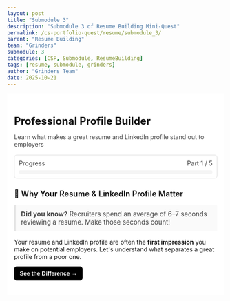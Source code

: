 ```yaml
---
layout: post
title: "Submodule 3"
description: "Submodule 3 of Resume Building Mini-Quest"
permalink: /cs-portfolio-quest/resume/submodule_3/
parent: "Resume Building"
team: "Grinders"
submodule: 3
categories: [CSP, Submodule, ResumeBuilding]
tags: [resume, submodule, grinders]
author: "Grinders Team"
date: 2025-10-21
---
```


<link href="https://cdn.jsdelivr.net/npm/tailwindcss@2.2.19/dist/tailwind.min.css" rel="stylesheet">

<style>
  /* Minimal, neutral style (inspired by Module 2) */
  :root {
    --main-text: #111;
    --muted: #444;
    --border: #ddd;
    --accent: #000;
    --bg: #fff;
  }

  /* Reset / container */
  .max-w-3xl { max-width: 860px; margin: 0 auto; padding: 16px; background: var(--bg); color: var(--main-text); font-family: -apple-system, BlinkMacSystemFont, "Segoe UI", Roboto, "Helvetica Neue", Arial; }
  h1 { font-size: 1.5rem; margin-bottom: 0.25rem; font-weight: 700; text-align: left; }
  p.lead { color: var(--muted); margin-bottom: 1rem; }

  /* Progress */
  .progress-wrapper { border: 1px solid var(--border); border-radius: 6px; padding: 10px; margin-bottom: 16px; }
  .progress-header { display:flex; justify-content:space-between; font-size: 0.9rem; color:var(--muted); }
  .progress-bar-bg { width:100%; background: #f5f5f5; height: 8px; border-radius: 6px; margin-top:8px; }
  .progress-bar-fill { height:8px; width:0%; background: var(--accent); border-radius:6px; transition: width 240ms ease; }

  /* Sections */
  section[data-step] { margin: 18px 0; }
  .hidden { display: none; }

  h2 { font-size: 1.125rem; margin-bottom: 8px; font-weight: 600; color: var(--main-text); }
  .muted-box { border-left: 4px solid #e5e5e5; background: #fafafa; padding: 12px; border-radius: 4px; color: var(--muted); font-size: 0.95rem; }

  /* Carousel */
  .carousel { position: relative; width: 100%; overflow: hidden; margin: 12px 0; border-radius: 6px; border:1px solid var(--border); }
  .carousel-inner { display:flex; transition: transform 400ms ease; width: 200%; }
  .carousel-item { min-width: 100%; padding: 12px; box-sizing: border-box; }
  .example-box { padding: 12px; border-radius: 6px; border: 1px solid var(--border); background: #fff; }
  .bullet-points { margin:0; padding-left:20px; }

  /* Drag/drop */
  .drop-zone { min-height: 160px; border: 2px dashed var(--border); border-radius: 6px; padding: 12px; box-sizing: border-box; display:flex; flex-direction:column; align-items:center; justify-content:center; background: #fff; }
  .drop-zone.drag-over { background: #f8fbff; border-color: #c9e0ff; transform: scale(1.01); }
  .items-pool { display:flex; flex-wrap:wrap; gap:8px; padding:12px; border:1px solid var(--border); border-radius:6px; min-height:80px; background:#fafafa; }
  .draggable-item { padding:8px 10px; border-radius:6px; border:1px solid #cfcfcf; background:#fff; cursor:grab; user-select:none; }
  .draggable-item.dragging { opacity:0.5; }

  .draggable-item.correct { border-color: #2e8b57; background:#f6fff6; }
  .draggable-item.incorrect { border-color: #b22222; background:#fff6f6; animation: shake 0.45s; }

  @keyframes shake {
    0% { transform: translateX(0); } 25% { transform: translateX(-6px); } 75% { transform: translateX(6px); } 100% { transform: translateX(0); }
  }

  /* Form / profile builder (simple) */
  form { margin-top: 8px; }
  label.block { display:block; font-weight:600; margin-bottom:6px; }
  .input, textarea, input[type="text"] { width:100%; padding:8px 10px; border:1px solid var(--border); border-radius:6px; box-sizing:border-box; font-size:0.95rem; }
  textarea { min-height:92px; resize:vertical; }
  .btn { display:inline-block; padding:8px 12px; border-radius:6px; text-decoration:none; border:1px solid #999; background:#fff; color:var(--accent); cursor:pointer; font-weight:600; }
  .btn.primary { background:#000; color:#fff; border-color:#000; }
  .btn.ghost { background:transparent; color:var(--accent); border-color:var(--border); }

  /* Experience entries */
  .entry { border-left:4px solid #e5e5e5; padding:12px; margin-bottom:12px; background:#fff; border-radius:4px; }
  .entry .small { color:var(--muted); font-size:0.9rem; margin-bottom:8px; }

  /* Linkedin-style preview simplified */
  .linkedin-preview { border:1px solid var(--border); border-radius:6px; overflow:hidden; background:#fff; }
  .linkedin-header { height:80px; background:#f3f3f3; position:relative; display:flex; align-items:center; padding-left:16px; }
  .linkedin-profile-pic { width:80px; height:80px; border-radius:50%; background:#fff; border:3px solid #fff; display:flex; align-items:center; justify-content:center; font-size:32px; margin-right:12px; }
  .linkedin-content { padding:16px; }
  .linkedin-name { font-size:1.25rem; font-weight:700; margin:0; }
  .linkedin-headline { color:var(--muted); margin:6px 0 12px 0; }

  /* Footer actions */
  .action-row { display:flex; gap:8px; margin-top:12px; }
  .center { text-align:center; }

  /* small responsive */
  @media (max-width:640px){
    .max-w-3xl { padding:12px; }
    .linkedin-header { height:70px; }
  }
</style>

<div class="max-w-3xl">
  <h1>Professional Profile Builder</h1>
  <p class="lead">Learn what makes a great resume and LinkedIn profile stand out to employers</p>

  <!-- Progress -->
  <div class="progress-wrapper" aria-hidden="false">
    <div class="progress-header">
      <span>Progress</span><span id="progressLabel">Part 1 / 5</span>
    </div>
    <div class="progress-bar-bg" role="progressbar" aria-valuemin="0" aria-valuemax="100" aria-valuenow="0">
      <div id="progressBar" class="progress-bar-fill" style="width: 0%;"></div>
    </div>
  </div>

  <!-- Part 1: Why It Matters -->
  <section data-step="0" class="">
    <h2>🎯 Why Your Resume & LinkedIn Profile Matter</h2>
    <p class="muted-box"><strong>Did you know?</strong> Recruiters spend an average of 6–7 seconds reviewing a resume. Make those seconds count!</p>
    <p>Your resume and LinkedIn profile are often the <strong>first impression</strong> you make on potential employers. Let's understand what separates a great profile from a poor one.</p>
    <div style="margin-top:8px;">
      <button class="btn primary" id="toComparisonBtn">See the Difference →</button>
    </div>
  </section>

  <!-- Part 2: Good vs Bad Comparison Carousel -->
  <section data-step="1" class="hidden" aria-hidden="true">
    <h2>Good vs. Bad: What Employers Look For</h2>
    <p>Swipe through to see examples and understand what makes them effective.</p>
    <div class="carousel" aria-hidden="false">
      <div class="carousel-inner" id="carouselInner">
        <!-- Slide 1: Good Example -->
        <div class="carousel-item">
          <div class="example-box">
            <h3>GOOD Example</h3>
            <div>
              <h4 style="margin:0;">Software Engineering Intern</h4>
              <p class="small" style="margin:6px 0;"><em>Tech Solutions Inc. | June 2024 - August 2024</em></p>
              <ul class="bullet-points">
                <li>Developed and deployed a customer dashboard using React and Node.js, reducing support ticket response time by 35%</li>
                <li>Collaborated with a team of 5 engineers to implement REST APIs serving 10,000+ daily active users</li>
                <li>Optimized database queries in PostgreSQL, improving application load time by 50%</li>
              </ul>
              <p style="margin-top:8px;"><strong>Skills:</strong> JavaScript, React, Node.js, PostgreSQL, Git</p>
            </div>
            <h4 style="margin-top:12px;">Why This Works:</h4>
            <ul class="bullet-points">
              <li><strong>Specific & Quantifiable:</strong> Uses numbers to demonstrate impact</li>
              <li><strong>Action-Oriented:</strong> Starts with strong verbs</li>
              <li><strong>Technical Depth:</strong> Mentions tools and technologies</li>
            </ul>
          </div>
        </div>
        <!-- Slide 2: Bad Example -->
        <div class="carousel-item">
          <div class="example-box">
            <h3>BAD Example</h3>
            <div>
              <h4 style="margin:0;">Intern</h4>
              <p class="small" style="margin:6px 0;"><em>Some Company | Summer 2024</em></p>
              <ul class="bullet-points">
                <li>Worked on coding projects</li>
                <li>Helped the team with various tasks</li>
                <li>Learned a lot about software development</li>
              </ul>
              <p style="margin-top:8px;"><strong>Skills:</strong> Coding, Computers, Hard worker</p>
            </div>
            <h4 style="margin-top:12px;">Why This Doesn't Work:</h4>
            <ul class="bullet-points">
              <li><strong>Too Vague:</strong> Lacks specific responsibilities</li>
              <li><strong>No Measurable Impact:</strong> No metrics or outcomes</li>
              <li><strong>Weak Verbs:</strong> Passive phrasing</li>
            </ul>
          </div>
        </div>
      </div>
    </div>
    <div style="display:flex; justify-content:center; align-items:center; gap:12px; margin-top:12px;">
      <button class="btn ghost" id="carouselPrev">← Example</button>
      <span id="carouselIndicator" style="font-weight:700;">Good Example</span>
      <button class="btn ghost" id="carouselNext">Example →</button>
    </div>
    <div style="margin-top:12px;">
      <button class="btn primary" id="startActivityBtn">I Understand! Let's Practice →</button>
    </div>
  </section>
  <!-- Part 3: Drag and Drop Activity -->
  <section data-step="2" class="hidden" aria-hidden="true">
    <h2>Interactive Activity: Sort Good vs. Bad</h2>
    <p>Drag each item into the correct category. Can you identify what makes a good resume entry?</p>
    <div class="center" style="margin:12px 0; font-weight:700;">
      Score: <span id="score">0</span> / <span id="total">0</span>
    </div>
    <div style="margin:12px 0;">
      <div style="display:grid; grid-template-columns:1fr 1fr; gap:12px;">
        <div class="drop-zone" id="goodZone" ondrop="drop(event)" ondragover="allowDrop(event)" ondragleave="dragLeave(event)">
          <h4 style="margin:0 0 6px 0;">GOOD Examples</h4>
          <p class="small" style="margin:0; color:var(--muted);">Drag good examples here</p>
        </div>
        <div class="drop-zone" id="badZone" ondrop="drop(event)" ondragover="allowDrop(event)" ondragleave="dragLeave(event)">
          <h4 style="margin:0 0 6px 0;">BAD Examples</h4>
          <p class="small" style="margin:0; color:var(--muted);">Drag bad examples here</p>
        </div>
      </div>
      <h4 style="margin-top:12px; margin-bottom:8px;">Items to Sort:</h4>
      <div class="items-pool" id="itemsPool" aria-live="polite"></div>
    </div>
    <div style="margin-top:12px;">
      <button class="btn ghost hidden" id="checkAnswersBtn" onclick="checkAnswers()">Check My Answers</button>
      <button class="btn primary hidden" id="continueToFormBtn" onclick="showForm()">Continue to Build My Profile →</button>
    </div>
  </section>
  <!-- Part 4: Profile Building Form (simplified: only Summary + Experience) -->
  <section data-step="3" class="hidden" aria-hidden="true">
    <h2>✍️ Build Your Professional Profile</h2>
    <p class="muted-box">Write a concise summary and add experiences. Use action verbs, quantify impact, and be specific.</p>
    <form id="profileForm" class="" onsubmit="event.preventDefault(); generatePreview();">
      <!-- Professional Summary -->
      <div style="margin-top:8px;">
        <label class="block" for="summary">Professional Summary *</label>
        <textarea id="summary" class="input" placeholder="Example: Motivated computer science student with 2 years of full-stack development... " required></textarea>
      </div>
      <!-- Experience -->
      <div style="margin-top:14px;">
        <h3 style="margin:8px 0 6px 0;">Experience</h3>
        <div class="muted-box" style="margin-bottom:8px;">Remember: start with strong verbs, include metrics when you can, and show outcomes.</div>
        <div id="experienceContainer"></div>
        <div style="margin-top:8px;">
          <button type="button" class="btn" id="addExperienceBtn">+ Add Experience</button>
          <button type="button" class="btn primary" id="previewBtn" style="margin-left:8px;"> My resume →</button>
        </div>
      </div>
    </form>
  </section>
  <!-- Part 5: LinkedIn Preview -->
  <section data-step="4" class="hidden" aria-hidden="true">
    <h2> Your LinkedIn-Style Profile Preview</h2>
    <div id="linkedinPreview" class="linkedin-preview" aria-live="polite" style="margin-top:12px; padding:0;"></div>
    <div class="muted-box" style="margin-top:12px;">
      <strong>Congratulations!</strong> You've created a professional profile following industry best practices!
    </div>
    <div class="action-row" style="margin-top:12px;">
      <button class="btn ghost" id="editProfileBtn">← Edit Profile</button>
      <button class="btn primary" id="completeLevelBtn">Continue to Level 4: Resume Generation →</button>
    </div>
  </section>
</div>

<script>
/* ============================
   Module 3 — cleaned & fixed
   - Simple neutral styling (like Module 2)
   - Removed Education & Skills sections
   - Fixed JS initialization & UX flow
   ============================ */

(function() {
  // State
  let currentStep = 0;
  let currentCarouselIndex = 0;
  let experienceCount = 0;
  let dragDropItems = [
    { text: "Increased user engagement by 45% through implementing personalized recommendations", good: true },
    { text: "Worked on stuff for the company", good: false },
    { text: "Responsible for things", good: false },
    { text: "Developed automated testing suite reducing bug detection time by 60%", good: true },
    { text: "Used Java and Python", good: false },
    { text: "Helped with projects", good: false },
    { text: "Led team of 4 developers to deliver mobile app with 50,000+ downloads in first month", good: true },
    { text: "Good at teamwork and communication", good: false },
    { text: "Optimized database queries reducing server costs by $2,000/month", good: true },
    { text: "Did various tasks as assigned", good: false },
    { text: "Designed and implemented RESTful API serving 100,000+ requests daily", good: true },
    { text: "Fast learner who can do many things", good: false }
  ];
  const userAnswers = {}; // keyed by pool item unique id

  // DOM references
  const steps = Array.from(document.querySelectorAll('section[data-step]'));
  const progressBar = document.getElementById('progressBar');
  const progressLabel = document.getElementById('progressLabel');

  // Carousel controls
  const carouselInner = document.getElementById('carouselInner');
  const carouselPrev = document.getElementById('carouselPrev');
  const carouselNext = document.getElementById('carouselNext');
  const carouselIndicator = document.getElementById('carouselIndicator');

  // Buttons
  const toComparisonBtn = document.getElementById('toComparisonBtn');
  const startActivityBtn = document.getElementById('startActivityBtn');
  const checkAnswersBtn = document.getElementById('checkAnswersBtn');
  const continueToFormBtn = document.getElementById('continueToFormBtn');
  const addExperienceBtn = document.getElementById('addExperienceBtn');
  const previewBtn = document.getElementById('previewBtn');
  const editProfileBtn = document.getElementById('editProfileBtn');
  const completeLevelBtn = document.getElementById('completeLevelBtn');

  // Pools & containers
  const itemsPool = document.getElementById('itemsPool');
  const totalSpan = document.getElementById('total');
  const scoreSpan = document.getElementById('score');
  const goodZone = document.getElementById('goodZone');
  const badZone = document.getElementById('badZone');
  const experienceContainer = document.getElementById('experienceContainer');
  const linkedinPreview = document.getElementById('linkedinPreview');

  // Utilities for UI
  function updateProgress() {
    const pct = ((currentStep + 1) / steps.length) * 100;
    if (progressBar) progressBar.style.width = pct + '%';
    if (progressLabel) progressLabel.textContent = `Part ${currentStep + 1} / ${steps.length}`;
    // Update aria
    if (progressBar) progressBar.parentElement.setAttribute('aria-valuenow', Math.round(pct));
  }

  function showStep(stepNum) {
    currentStep = Math.max(0, Math.min(steps.length - 1, stepNum));
    steps.forEach((el, idx) => {
      const hidden = idx !== currentStep;
      el.classList.toggle('hidden', hidden);
      el.setAttribute('aria-hidden', hidden ? 'true' : 'false');
    });
    updateProgress();
    // Scroll to top of container for better UX on small screens
    const container = document.querySelector('.max-w-3xl');
    if (container) container.scrollIntoView({ behavior: 'smooth', block: 'start' });
  }

  /* ------------------------------
     Carousel (Good / Bad)
     ------------------------------ */
  function updateCarouselIndicator() {
    carouselIndicator.textContent = currentCarouselIndex === 0 ? 'Good Example' : 'Bad Example';
    // disable/enable prev/next visually
    carouselPrev.disabled = currentCarouselIndex === 0;
    carouselNext.disabled = currentCarouselIndex === 1;
    carouselInner.style.transform = `translateX(-${currentCarouselIndex * 100}%)`;
  }

  function moveCarousel(direction) {
    currentCarouselIndex = Math.max(0, Math.min(1, currentCarouselIndex + direction));
    updateCarouselIndicator();
  }

  /* ------------------------------
     Drag & Drop Activity
     ------------------------------ */

  // Create items pool (id unique per run)
  function initializeDragDrop() {
    const shuffled = [...dragDropItems].sort(() => Math.random() - 0.5);
    itemsPool.innerHTML = '';
    shuffled.forEach((item, index) => {
      // use stable id to map userAnswers
      const id = `item-${Date.now()}-${index}`;
      const el = document.createElement('div');
      el.className = 'draggable-item';
      el.draggable = true;
      el.textContent = item.text;
      el.dataset.id = id;
      el.dataset.good = String(item.good);
      el.addEventListener('dragstart', dragStart);
      el.addEventListener('dragend', dragEnd);
      itemsPool.appendChild(el);
      userAnswers[id] = undefined; // not placed yet
    });
    // set total & reset score
    const total = itemsPool.children.length;
    (document.getElementById('total') || {textContent:''}).textContent = total;
    scoreSpan.textContent = '0';
    checkAnswersBtn.classList.add('hidden');
    continueToFormBtn.classList.add('hidden');
  }

  function dragStart(ev) {
    ev.dataTransfer.setData('text/plain', ev.target.dataset.id);
    ev.currentTarget.classList.add('dragging');
    // add a small delay so class applies visually
    setTimeout(() => ev.currentTarget.classList.add('dragging'), 0);
  }

  function dragEnd(ev) {
    ev.currentTarget.classList.remove('dragging');
  }

  function allowDrop(ev) {
    ev.preventDefault();
    ev.currentTarget.classList.add('drag-over');
  }

  function dragLeave(ev) {
    ev.currentTarget.classList.remove('drag-over');
  }

  function drop(ev) {
    ev.preventDefault();
    ev.currentTarget.classList.remove('drag-over');
    const itemId = ev.dataTransfer.getData('text/plain');
    const targetIsGood = ev.currentTarget.id === 'goodZone';
    const itemEl = document.querySelector(`[data-id="${itemId}"]`);
    if (!itemEl) return;
    // append the draggable to the drop zone
    ev.currentTarget.appendChild(itemEl);
    userAnswers[itemId] = targetIsGood;
    // if pool is empty, reveal check button
    if (itemsPool.children.length === 0) {
      checkAnswersBtn.classList.remove('hidden');
    }
  }

  function checkAnswers() {
    let correct = 0;
    const entries = Object.keys(userAnswers);
    entries.forEach(id => {
      const item = document.querySelector(`[data-id="${id}"]`);
      if (!item) return; // if removed or missing
      const isGood = item.dataset.good === 'true';
      const pickedGood = userAnswers[id] === true;
      if (isGood === pickedGood) {
        item.classList.add('correct');
        item.classList.remove('incorrect');
        correct++;
      } else {
        item.classList.add('incorrect');
        item.classList.remove('correct');
      }
    });

    scoreSpan.textContent = String(correct);
    if (correct === entries.length) {
      setTimeout(() => {
        alert('Perfect! You got them all correct! 🎉');
        checkAnswersBtn.classList.add('hidden');
        continueToFormBtn.classList.remove('hidden');
      }, 300);
    } else {
      alert(`You got ${correct} out of ${entries.length} correct. Review the incorrect ones (marked in red) and try again or continue to the form to practice writing better entries.`);
      continueToFormBtn.classList.remove('hidden');
    }
  }

  /* ------------------------------
     Experience Form Management
     ------------------------------ */
  function addExperience(initial = {}) {
    experienceCount++;
    const id = experienceCount;
    const wrapper = document.createElement('div');
    wrapper.className = 'entry';
    wrapper.id = `exp-${id}`;

    wrapper.innerHTML = `
      <div style="display:flex; justify-content:space-between; align-items:center;">
        <strong>Experience ${id}</strong>
        <button type="button" class="btn" data-remove="${id}" aria-label="Remove experience ${id}">Remove</button>
      </div>
      <div style="margin-top:8px;">
        <label class="block">Job Title *</label>
        <input type="text" id="expTitle${id}" class="input" placeholder="Software Engineering Intern" value="${escapeHtml(initial.title||'')}" required>
      </div>
      <div style="margin-top:8px;">
        <label class="block">Company *</label>
        <input type="text" id="expCompany${id}" class="input" placeholder="Tech Solutions Inc." value="${escapeHtml(initial.company||'')}" required>
      </div>
      <div style="margin-top:8px;">
        <label class="block">Dates *</label>
        <input type="text" id="expDates${id}" class="input" placeholder="June 2024 - August 2024" value="${escapeHtml(initial.dates||'')}" required>
      </div>
      <div style="margin-top:8px;">
        <label class="block">Description * (Use bullet points, start with action verbs!)</label>
        <textarea id="expDesc${id}" class="input" placeholder="• Built X that reduced Y by Z..." required>${escapeHtml(initial.desc||'')}</textarea>
      </div>
    `;

    // remove handler
    wrapper.querySelector(`[data-remove="${id}"]`).addEventListener('click', () => {
      wrapper.remove();
    });

    experienceContainer.appendChild(wrapper);
    // scroll into view
    wrapper.scrollIntoView({ behavior: 'smooth', block: 'center' });
  }

  function collectExperiences() {
    const arr = [];
    for (let i = 1; i <= experienceCount; i++) {
      const titleEl = document.getElementById(`expTitle${i}`);
      if (!titleEl) continue;
      const title = titleEl.value.trim();
      const company = (document.getElementById(`expCompany${i}`) || {value:''}).value.trim();
      const dates = (document.getElementById(`expDates${i}`) || {value:''}).value.trim();
      const desc = (document.getElementById(`expDesc${i}`) || {value:''}).value.trim();
      if (title && company && dates && desc) {
        arr.push({ title, company, dates, desc });
      }
    }
    return arr;
  }

  /* ------------------------------
     Preview Generator
     ------------------------------ */
  function generatePreview() {
    const summaryEl = document.getElementById('summary');
    if (!summaryEl) return;
    const summary = summaryEl.value.trim();
    if (!summary) {
      alert('Please fill in your professional summary.');
      showStep(3);
      return;
    }

    const experiences = collectExperiences();

    // Build preview HTML (simple LinkedIn-like)
    let html = '';
    html += `<div class="linkedin-header"><div class="linkedin-profile-pic">👤</div></div>`;
    html += `<div class="linkedin-content">`;
    html += `<h1 class="linkedin-name">Your Name</h1>`;
    html += `<p class="linkedin-headline">${escapeHtml(summary)}</p>`;

    html += `<div style="margin-top:12px;"><h3 style="margin:0 0 6px 0;">About</h3><p style="margin:0 0 10px 0;">${escapeHtml(summary)}</p></div>`;

    if (experiences.length) {
      html += `<div style="margin-top:12px;"><h3 style="margin:0 0 8px 0;">Experience</h3>`;
      experiences.forEach(ex => {
        html += `<div style="margin-bottom:12px;">`;
        html += `<h4 style="margin:0; font-size:1rem; font-weight:700;">${escapeHtml(ex.title)}</h4>`;
        html += `<p class="small" style="margin:4px 0 6px 0;">${escapeHtml(ex.company)} • ${escapeHtml(ex.dates)}</p>`;
        html += `<p style="white-space:pre-line; margin:0;">${escapeHtml(ex.desc)}</p>`;
        html += `</div>`;
      });
      html += `</div>`;
    } else {
      html += `<div style="margin-top:12px;"><h3 style="margin:0 0 6px 0;">Experience</h3><p>(No experience added)</p></div>`;
    }

    html += `</div>`; // linkedin-content

    linkedinPreview.innerHTML = html;
    showStep(4);
  }

  /* ------------------------------
     Helpers
     ------------------------------ */
  function escapeHtml(s) {
    if (!s) return '';
    return String(s)
      .replace(/&/g, '&amp;')
      .replace(/</g, '&lt;')
      .replace(/>/g, '&gt;')
      .replace(/"/g, '&quot;')
      .replace(/'/g, '&#39;');
  }

  /* ------------------------------
     Initialization & Event Wiring
     ------------------------------ */
  function init() {
    // initial progress + step
    showStep(0);
    updateCarouselIndicator();

    // wire buttons (guard with exist checks)
    if (toComparisonBtn) toComparisonBtn.addEventListener('click', () => showStep(1));
    if (carouselPrev) carouselPrev.addEventListener('click', () => moveCarousel(-1));
    if (carouselNext) carouselNext.addEventListener('click', () => moveCarousel(1));
    if (startActivityBtn) startActivityBtn.addEventListener('click', () => {
      showStep(2);
      initializeDragDrop();
    });
    if (checkAnswersBtn) checkAnswersBtn.addEventListener('click', checkAnswers);
    if (continueToFormBtn) continueToFormBtn.addEventListener('click', () => showForm());
    if (addExperienceBtn) addExperienceBtn.addEventListener('click', () => addExperience());
    if (previewBtn) previewBtn.addEventListener('click', generatePreview);
    if (editProfileBtn) editProfileBtn.addEventListener('click', () => showStep(3));
    if (completeLevelBtn) completeLevelBtn.addEventListener('click', () => {
      alert('Congratulations! You completed Level 3!\n\nYou now understand:\n✓ What makes a resume effective\n✓ How to write impactful experience descriptions\n✓ How to structure a LinkedIn profile\n\nReady to generate your professional resume?');
      window.location.href = '/cs-portfolio-quest/resume/submodule_4/';
    });

    // drop zones events
    [goodZone, badZone].forEach(zone => {
      if (!zone) return;
      zone.addEventListener('dragover', allowDrop);
      zone.addEventListener('dragleave', dragLeave);
      zone.addEventListener('drop', drop);
    });

    // initialize experience with one blank entry for convenience
    addExperience();

    // Accessibility: allow keyboard enter on items pool elements? (not necessary now)
  }

  // Exposed for inline handlers older code might call (keeps compatibility)
  window.showForm = function() { showStep(3); };
  window.addExperience = function() { addExperience(); };
  window.generatePreview = function() { generatePreview(); };
  window.allowDrop = allowDrop;
  window.dragLeave = dragLeave;
  window.drag = function(ev) { /* kept for potential inline events */ };
  window.drop = drop;
  window.checkAnswers = checkAnswers;

  // Start when DOM is ready
  if (document.readyState === 'loading') {
    document.addEventListener('DOMContentLoaded', init);
  } else {
    init();
  }

})();
</script>
